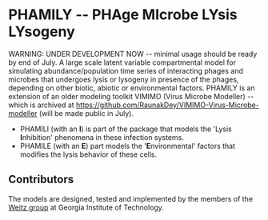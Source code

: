 # PHAMILY -- PHAge MIcrobe LYsis LYsogeny
WARNING: UNDER DEVELOPMENT NOW -- minimal usage should be ready by end of July.
A large scale latent variable compartmental model for simulating abundance/population time series of interacting phages and microbes that undergoes lysis or lysogeny in presence of the phages, depending on other biotic, abiotic or environmental factors. PHAMILY is an extension of an older modeling toolkit VIMIMO (Virus Microbe Modeller) -- which is archived at https://github.com/RaunakDey/VIMIMO-Virus-Microbe-modeller (will be made public in July).

* PHAMILI (with an **I**) is part of the package that models the 'Lysis **I**nhibition' phenomena in these infection systems.
* PHAMILE (with an **E**) part models the '**E**nvironmental' factors that modifies the lysis behavior of these cells.


## Contributors

The models are designed, tested and implemented by the members of the [Weitz group](https://weitzgroup.biosci.gatech.edu) at Georgia Institute of Technology. 





 
